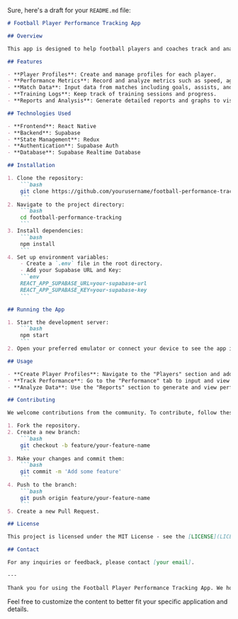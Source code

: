 Sure, here's a draft for your `README.md` file:

```markdown
# Football Player Performance Tracking App

## Overview

This app is designed to help football players and coaches track and analyze performance metrics. It offers a user-friendly interface for inputting and viewing various performance data points, allowing for detailed analysis and improvement over time.

## Features

- **Player Profiles**: Create and manage profiles for each player.
- **Performance Metrics**: Record and analyze metrics such as speed, agility, endurance, and skills.
- **Match Data**: Input data from matches including goals, assists, and other key statistics.
- **Training Logs**: Keep track of training sessions and progress.
- **Reports and Analysis**: Generate detailed reports and graphs to visualize performance trends.

## Technologies Used

- **Frontend**: React Native
- **Backend**: Supabase
- **State Management**: Redux
- **Authentication**: Supabase Auth
- **Database**: Supabase Realtime Database

## Installation

1. Clone the repository:
    ```bash
    git clone https://github.com/yourusername/football-performance-tracking.git
    ```
2. Navigate to the project directory:
    ```bash
    cd football-performance-tracking
    ```
3. Install dependencies:
    ```bash
    npm install
    ```
4. Set up environment variables:
    - Create a `.env` file in the root directory.
    - Add your Supabase URL and Key:
    ```env
    REACT_APP_SUPABASE_URL=your-supabase-url
    REACT_APP_SUPABASE_KEY=your-supabase-key
    ```

## Running the App

1. Start the development server:
    ```bash
    npm start
    ```
2. Open your preferred emulator or connect your device to see the app in action.

## Usage

- **Create Player Profiles**: Navigate to the "Players" section and add new players.
- **Track Performance**: Go to the "Performance" tab to input and view performance data.
- **Analyze Data**: Use the "Reports" section to generate and view performance reports.

## Contributing

We welcome contributions from the community. To contribute, follow these steps:

1. Fork the repository.
2. Create a new branch:
    ```bash
    git checkout -b feature/your-feature-name
    ```
3. Make your changes and commit them:
    ```bash
    git commit -m 'Add some feature'
    ```
4. Push to the branch:
    ```bash
    git push origin feature/your-feature-name
    ```
5. Create a new Pull Request.

## License

This project is licensed under the MIT License - see the [LICENSE](LICENSE) file for details.

## Contact

For any inquiries or feedback, please contact [your email].

---

Thank you for using the Football Player Performance Tracking App. We hope it helps you and your team reach new heights in performance and success!
```

Feel free to customize the content to better fit your specific application and details.